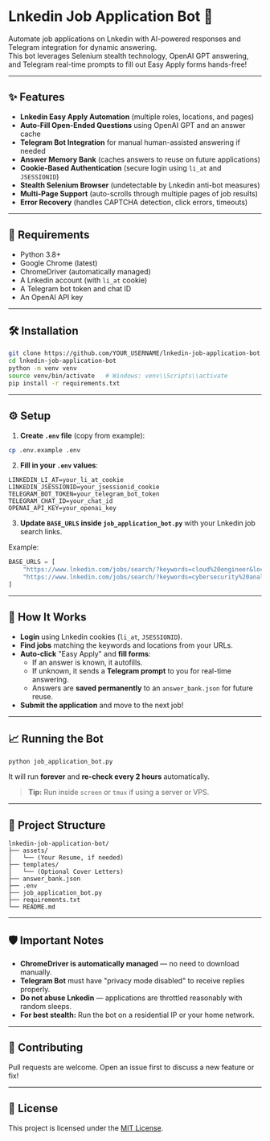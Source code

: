 # Lnkedin Job Application Bot 🤖

Automate job applications on Lnkedin with AI-powered responses and Telegram integration for dynamic answering.  
This bot leverages Selenium stealth technology, OpenAI GPT answering, and Telegram real-time prompts to fill out Easy Apply forms hands-free!

---

## ✨ Features

- **Lnkedin Easy Apply Automation** (multiple roles, locations, and pages)
- **Auto-Fill Open-Ended Questions** using OpenAI GPT and an answer cache
- **Telegram Bot Integration** for manual human-assisted answering if needed
- **Answer Memory Bank** (caches answers to reuse on future applications)
- **Cookie-Based Authentication** (secure login using `li_at` and `JSESSIONID`)
- **Stealth Selenium Browser** (undetectable by Lnkedin anti-bot measures)
- **Multi-Page Support** (auto-scrolls through multiple pages of job results)
- **Error Recovery** (handles CAPTCHA detection, click errors, timeouts)

---

## 🚀 Requirements

- Python 3.8+
- Google Chrome (latest)
- ChromeDriver (automatically managed)
- A Lnkedin account (with `li_at` cookie)
- A Telegram bot token and chat ID
- An OpenAI API key

---

## 🛠 Installation

```bash
git clone https://github.com/YOUR_USERNAME/lnkedin-job-application-bot.git
cd lnkedin-job-application-bot
python -m venv venv
source venv/bin/activate   # Windows: venv\\Scripts\\activate
pip install -r requirements.txt
```

---

## ⚙️ Setup

1. **Create `.env` file** (copy from example):

```bash
cp .env.example .env
```

2. **Fill in your `.env` values**:

```dotenv
LINKEDIN_LI_AT=your_li_at_cookie
LINKEDIN_JSESSIONID=your_jsessionid_cookie
TELEGRAM_BOT_TOKEN=your_telegram_bot_token
TELEGRAM_CHAT_ID=your_chat_id
OPENAI_API_KEY=your_openai_key
```

3. **Update `BASE_URLS` inside `job_application_bot.py`** with your Lnkedin job search links.

Example:

```python
BASE_URLS = [
    "https://www.lnkedin.com/jobs/search/?keywords=cloud%20engineer&location=Remote",
    "https://www.lnkedin.com/jobs/search/?keywords=cybersecurity%20analyst&location=United%20States"
]
```

---

## 🧠 How It Works

- **Login** using Lnkedin cookies (`li_at`, `JSESSIONID`).
- **Find jobs** matching the keywords and locations from your URLs.
- **Auto-click** \"Easy Apply\" and **fill forms**:
  - If an answer is known, it autofills.
  - If unknown, it sends a **Telegram prompt** to you for real-time answering.
  - Answers are **saved permanently** to an `answer_bank.json` for future reuse.
- **Submit the application** and move to the next job!

---

## 📈 Running the Bot

```bash
python job_application_bot.py
```

It will run **forever** and **re-check every 2 hours** automatically.

> **Tip:** Run inside `screen` or `tmux` if using a server or VPS.

---

## 📂 Project Structure

```
lnkedin-job-application-bot/
├── assets/
│   └── (Your Resume, if needed)
├── templates/
│   └── (Optional Cover Letters)
├── answer_bank.json
├── .env
├── job_application_bot.py
├── requirements.txt
└── README.md
```

---

## 🛡️ Important Notes

- **ChromeDriver is automatically managed** — no need to download manually.
- **Telegram Bot** must have "privacy mode disabled" to receive replies properly.
- **Do not abuse Lnkedin** — applications are throttled reasonably with random sleeps.
- **For best stealth:** Run the bot on a residential IP or your home network.

---

## 🤝 Contributing

Pull requests are welcome. Open an issue first to discuss a new feature or fix!

---

## 🪪 License

This project is licensed under the [MIT License](LICENSE).
